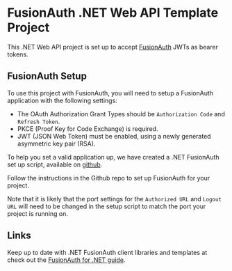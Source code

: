 ﻿# FusionAuth .NET Web API  Template Project

This .NET Web API project is set up to accept [FusionAuth](https://fusionauth.io) JWTs as bearer tokens.

## FusionAuth Setup

To use this project with FusionAuth, you will need to setup a FusionAuth application with the following settings:

- The OAuth Authorization Grant Types should be `Authorization Code` and `Refresh Token`.
- PKCE (Proof Key for Code Exchange) is required.
- JWT (JSON Web Token) must be enabled, using a newly generated asymmetric key pair (RSA).

To help you set a valid application up, we have created a .NET FusionAuth set up script, available on [github](https://github.com/FusionAuth/fusionauth-example-client-libraries/tree/main/dotnet).

Follow the instructions in the Github repo to set up FusionAuth for your project.

Note that it is likely that the port settings for the `Authorized URL` and `Logout URL` will need to be changed in the setup script to match the port your project is running on.

## Links

Keep up to date with .NET FusionAuth client libraries and templates at check out the [FusionAuth for .NET guide](https://fusionauth.io/docs/v1/tech/client-libraries/netcore).